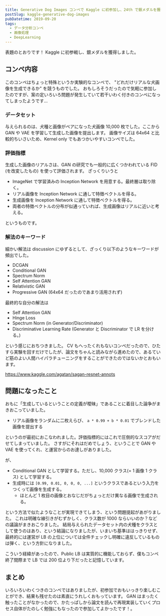 ```yaml
---
title: Generative Dog Images コンペで Kaggle に初参加し、24th で銀メダルを獲得しました！
postSlug: kaggle-generative-dog-images
pubDatetime: 2019-09-20
tags:
  - データ分析コンペ
  - 画像処理
  - DeepLearning
---
```


表題のとおりです！ Kaggle に初参戦し、銀メダルを獲得しました。

## コンペ内容

このコンペはちょっと特殊というか実験的なコンペで、 "どれだけリアルな犬画像を生成できるか" を競うものでした。
おもしろそうだったので気軽に参加したのですが、案の定いろいろ問題が発生していて若干いわく付きのコンペになってしまったようです...

### データセット

与えられるのは、犬種と画像がペアになった犬画像 10,000 枚でした。ここから GAN や VAE を学習して生成した画像を提出します。
画像サイズは 64x64 と比較的ちいさいため、Kernel only でもあつかいやすいコンペでした。

### 評価指標

生成した画像のリアルさは、GAN の研究でも一般的に広くつかわれている FID (を改変したもの) を使って評価されます。
ざっくりいうと

- ImageNet で学習済みの Inception Network を用意する。最終層は取り除く。
- リアル画像を Inception Network に通して特徴ベクトルを得る。
- 生成画像を Inception Network に通して特徴ベクトルを得る。
- 両者の特徴ベクトルの分布が似通っていれば、生成画像はリアルに近いと考える。

というものです。

### 解法のキーワード

細かい解法は discussion にゆずるとして、ざっくり以下のようなキーワードが頻出でした。

- DCGAN
- Conditional GAN
- Spectrum Norm
- Self Attention GAN
- Relativistic GAN
- Progressive GAN (64x64 だったのであまり活用されず)

最終的な自分の解法は

- Self Attention GAN
- Hinge Loss
- Spectrum Norm (in Generator/Discriminator)
- Discriminative Learning Rate (Generator と Discriminator で LR を分ける。)

という感じにおちつきました。
CV もへったくれもないコンペだったので、ひたすら実験を回すだけでしたが、論文をちゃんと読みながら進めたので、あるていど筋のよい人間ハイパラチューニングをすることができたのではないかとおもいます。

https://www.kaggle.com/agatan/sagan-resnet-annots

## 問題になったこと

おもに「生成しているということの定義が曖昧」であることに着目した論争がまきおこっていました。

- リアル画像をランダムに二枚えらび、 `a * 0.99 + b * 0.01` でブレンドした画像を提出する

というのが最初におこなわれました。評価指標的にはこれで圧倒的なスコアがだせてしまっていました。
さすがにそれはだめでしょう、ということで GAN や VAE を使ってくれ、と運営からのお達しがありました。

が、

- Conditional GAN として学習する。ただし、10,000 クラス(= 1 画像 1 クラス) として学習する。
- 生成時には `[0.99, 0.01, 0, 0, 0, ...]` というクラスであるという入力をつくって画像を生成する。
  - ほとんど 1 枚目の画像とおなじだがちょっとだけ異なる画像で生成される。

という方法で似たようなことが実現できてしまう、という問題提起があがりました。
これは明確な線引きがむずかしく、クラス数が 1000 ならいいのか？などの議論がまきおこりました。
結局与えられたデータセット内の犬種をクラスとして使うのはあり、という結論になりましたが、いまいち基準ははっきりせず、最終的には運営が LB の上位については全件チェックし明確に違反しているものは弾く、という方針になりました。

こういう経緯があったので、Public LB は実質的に機能しておらず、僕もコンペ終了間際まで LB では 200 位より下だったと記憶しています。

## まとめ

いろいろいわくつきのコンペではありましたが、初参加でおもいっきり楽しむことができ、結果も残せたのは素直にうれしくおもっています。
GAN はまったく触ったことがなかったので、かたっぱしから論文を読んで再現実装していくプロセス自体がたのしく勉強にもなったので参加してよかったです！。
